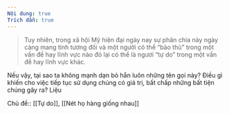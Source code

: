 ```yaml
---
Nội dung: true
Trích dẫn: true
---
```


>Tuy nhiên, trong xã hội Mỹ hiện đại ngày nay sự phân chia này ngày càng mang tính tương đối và một người có thể “bảo thủ” trong một vấn đề hay lĩnh vực nào đó lại có thể là ngươi “tự do” trong một vấn đề hay lĩnh vực khác.

Nếu vậy, tại sao ta không mạnh dạn bỏ hẳn luôn những tên gọi này? Điều gì khiến cho việc tiếp tục sử dụng chúng có giá trị, bất chấp những bất tiện chúng gây ra?
Liệu 

Chủ đề:: [[Tự do]], [[Nét họ hàng giống nhau]]